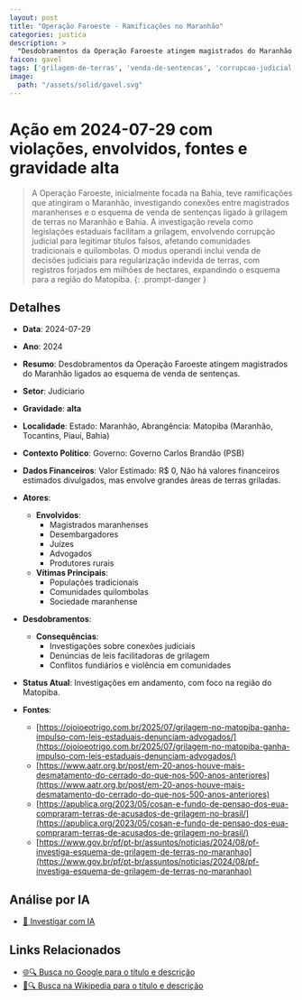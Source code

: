 ```yaml
---
layout: post
title: "Operação Faroeste - Ramificações no Maranhão"
categories: justica
description: > 
  "Desdobramentos da Operação Faroeste atingem magistrados do Maranhão ligados ao esquema de venda de sentenças."
faicon: gavel
tags: ['grilagem-de-terras', 'venda-de-sentencas', 'corrupcao-judicial', 'ramificacoes-operacao', 'matopiba', 'magistrados-maranhenses', 'desembargadores', 'juizes', 'advogados', 'produtores-rurais', 'populacoes-tradicionais', 'comunidades-quilombolas', 'sociedade-maranhense', 'investigacoes-sobre-conexoes-judiciais', 'denuncias-de-leis-facilitadoras-de-grilagem', 'conflitos-fundiarios-e-violencia-em-comunidades', 'gravidade-alta', 'judiciario']
image:
  path: "/assets/solid/gavel.svg"
---
```


# Ação em 2024-07-29 com violações, envolvidos, fontes e gravidade alta

> A Operação Faroeste, inicialmente focada na Bahia, teve ramificações que atingiram o Maranhão, investigando conexões entre magistrados maranhenses e o esquema de venda de sentenças ligado à grilagem de terras no Maranhão e Bahia. A investigação revela como legislações estaduais facilitam a grilagem, envolvendo corrupção judicial para legitimar títulos falsos, afetando comunidades tradicionais e quilombolas. O modus operandi inclui venda de decisões judiciais para regularização indevida de terras, com registros forjados em milhões de hectares, expandindo o esquema para a região do Matopiba.
{: .prompt-danger }

## Detalhes
- **Data**: 2024-07-29
- **Ano**: 2024
- **Resumo**: Desdobramentos da Operação Faroeste atingem magistrados do Maranhão ligados ao esquema de venda de sentenças.
- **Setor**: Judiciario
- **Gravidade**: **alta** <i class="fas gavel"></i>
- **Localidade**: Estado: Maranhão, Abrangência: Matopiba (Maranhão, Tocantins, Piauí, Bahia)
- **Contexto Político**: Governo: Governo Carlos Brandão (PSB)
- **Dados Financeiros**: Valor Estimado: R$ 0, Não há valores financeiros estimados divulgados, mas envolve grandes áreas de terras griladas.

- **Atores**:
  - **Envolvidos**:
    - Magistrados maranhenses
    - Desembargadores
    - Juízes
    - Advogados
    - Produtores rurais
  - **Vítimas Principais**:
    - Populações tradicionais
    - Comunidades quilombolas
    - Sociedade maranhense
- **Desdobramentos**:
  - **Consequências**:
    - Investigações sobre conexões judiciais
    - Denúncias de leis facilitadoras de grilagem
    - Conflitos fundiários e violência em comunidades
- **Status Atual**: Investigações em andamento, com foco na região do Matopiba.

- **Fontes**:
  - [https://ojoioeotrigo.com.br/2025/07/grilagem-no-matopiba-ganha-impulso-com-leis-estaduais-denunciam-advogados/](https://ojoioeotrigo.com.br/2025/07/grilagem-no-matopiba-ganha-impulso-com-leis-estaduais-denunciam-advogados/)
  - [https://www.aatr.org.br/post/em-20-anos-houve-mais-desmatamento-do-cerrado-do-que-nos-500-anos-anteriores](https://www.aatr.org.br/post/em-20-anos-houve-mais-desmatamento-do-cerrado-do-que-nos-500-anos-anteriores)
  - [https://apublica.org/2023/05/cosan-e-fundo-de-pensao-dos-eua-compraram-terras-de-acusados-de-grilagem-no-brasil/](https://apublica.org/2023/05/cosan-e-fundo-de-pensao-dos-eua-compraram-terras-de-acusados-de-grilagem-no-brasil/)
  - [https://www.gov.br/pf/pt-br/assuntos/noticias/2024/08/pf-investiga-esquema-de-grilagem-de-terras-no-maranhao](https://www.gov.br/pf/pt-br/assuntos/noticias/2024/08/pf-investiga-esquema-de-grilagem-de-terras-no-maranhao)

## Análise por IA
- [🤖 Investigar com IA](https://www.perplexity.ai/search?q=%20Opera%C3%A7%C3%A3o%20Faroeste%20-%20Ramifica%C3%A7%C3%B5es%20no%20Maranh%C3%A3o%20Desdobramentos%20da%20Opera%C3%A7%C3%A3o%20Faroeste%20atingem%20magistrados%20do%20Maranh%C3%A3o%20ligados%20ao%20esquema%20de%20venda%20de%20senten%C3%A7as.%20A%20Opera%C3%A7%C3%A3o%20Faroeste%2C%20inicialmente%20focada%20na%20Bahia%2C%20teve%20ramifica%C3%A7%C3%B5es%20que%20atingiram%20o%20Maranh%C3%A3o%2C%20investigando%20conex%C3%B5es%20entre%20magistrados%20maranhenses%20e%20o%20esquema%20de%20venda%20de%20senten%C3%A7as%20ligado%20%C3%A0%20grilagem%20de%20terras%20no%20Maranh%C3%A3o%20e%20Bahia.%20A%20investiga%C3%A7%C3%A3o%20revela%20como%20legisla%C3%A7%C3%B5es%20estaduais%20facilitam%20a%20grilagem%2C%20envolvendo%20corrup%C3%A7%C3%A3o%20judicial%20para%20legitimar%20t%C3%ADtulos%20falsos%2C%20afetando%20comunidades%20tradicionais%20e%20quilombolas.%20O%20modus%20operandi%20inclui%20venda%20de%20decis%C3%B5es%20judiciais%20para%20regulariza%C3%A7%C3%A3o%20indevida%20de%20terras%2C%20com%20registros%20forjados%20em%20milh%C3%B5es%20de%20hectares%2C%20expandindo%20o%20esquema%20para%20a%20regi%C3%A3o%20do%20Matopiba.%20grilagem%20de%20terras%20venda%20de%20senten%C3%A7as%20corrup%C3%A7%C3%A3o%20judicial%20ramifica%C3%A7%C3%B5es%20opera%C3%A7%C3%A3o%20Matopiba%202024%20gravidade%20alta%20setor%20Judiciario)

## Links Relacionados
- [🌐🔍 Busca no Google para o título e descrição](https://www.google.com/search?q=%20Opera%C3%A7%C3%A3o%20Faroeste%20-%20Ramifica%C3%A7%C3%B5es%20no%20Maranh%C3%A3o%20Desdobramentos%20da%20Opera%C3%A7%C3%A3o%20Faroeste%20atingem%20magistrados%20do%20Maranh%C3%A3o%20ligados%20ao%20esquema%20de%20venda%20de%20senten%C3%A7as.%20A%20Opera%C3%A7%C3%A3o%20Faroeste%2C%20inicialmente%20focada%20na%20Bahia%2C%20teve%20ramifica%C3%A7%C3%B5es%20que%20atingiram%20o%20Maranh%C3%A3o%2C%20investigando%20conex%C3%B5es%20entre%20magistrados%20maranhenses%20e%20o%20esquema%20de%20venda%20de%20senten%C3%A7as%20ligado%20%C3%A0%20grilagem%20de%20terras%20no%20Maranh%C3%A3o%20e%20Bahia.%20A%20investiga%C3%A7%C3%A3o%20revela%20como%20legisla%C3%A7%C3%B5es%20estaduais%20facilitam%20a%20grilagem%2C%20envolvendo%20corrup%C3%A7%C3%A3o%20judicial%20para%20legitimar%20t%C3%ADtulos%20falsos%2C%20afetando%20comunidades%20tradicionais%20e%20quilombolas.%20O%20modus%20operandi%20inclui%20venda%20de%20decis%C3%B5es%20judiciais%20para%20regulariza%C3%A7%C3%A3o%20indevida%20de%20terras%2C%20com%20registros%20forjados%20em%20milh%C3%B5es%20de%20hectares%2C%20expandindo%20o%20esquema%20para%20a%20regi%C3%A3o%20do%20Matopiba.%20grilagem%20de%20terras%20venda%20de%20senten%C3%A7as%20corrup%C3%A7%C3%A3o%20judicial%20ramifica%C3%A7%C3%B5es%20opera%C3%A7%C3%A3o%20Matopiba%202024%20gravidade%20alta%20setor%20Judiciario)
- [📖🔍 Busca na Wikipedia para o título e descrição](https://pt.wikipedia.org/w/index.php?search=%20Opera%C3%A7%C3%A3o%20Faroeste%20-%20Ramifica%C3%A7%C3%B5es%20no%20Maranh%C3%A3o%20Desdobramentos%20da%20Opera%C3%A7%C3%A3o%20Faroeste%20atingem%20magistrados%20do%20Maranh%C3%A3o%20ligados%20ao%20esquema%20de%20venda%20de%20senten%C3%A7as.%20A%20Opera%C3%A7%C3%A3o%20Faroeste%2C%20inicialmente%20focada%20na%20Bahia%2C%20teve%20ramifica%C3%A7%C3%B5es%20que%20atingiram%20o%20Maranh%C3%A3o%2C%20investigando%20conex%C3%B5es%20entre%20magistrados%20maranhenses%20e%20o%20esquema%20de%20venda%20de%20senten%C3%A7as%20ligado%20%C3%A0%20grilagem%20de%20terras%20no%20Maranh%C3%A3o%20e%20Bahia.%20A%20investiga%C3%A7%C3%A3o%20revela%20como%20legisla%C3%A7%C3%B5es%20estaduais%20facilitam%20a%20grilagem%2C%20envolvendo%20corrup%C3%A7%C3%A3o%20judicial%20para%20legitimar%20t%C3%ADtulos%20falsos%2C%20afetando%20comunidades%20tradicionais%20e%20quilombolas.%20O%20modus%20operandi%20inclui%20venda%20de%20decis%C3%B5es%20judiciais%20para%20regulariza%C3%A7%C3%A3o%20indevida%20de%20terras%2C%20com%20registros%20forjados%20em%20milh%C3%B5es%20de%20hectares%2C%20expandindo%20o%20esquema%20para%20a%20regi%C3%A3o%20do%20Matopiba.%20grilagem%20de%20terras%20venda%20de%20senten%C3%A7as%20corrup%C3%A7%C3%A3o%20judicial%20ramifica%C3%A7%C3%B5es%20opera%C3%A7%C3%A3o%20Matopiba%202024%20gravidade%20alta%20setor%20Judiciario)

